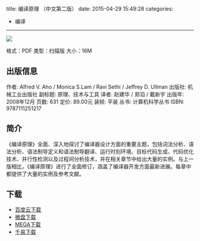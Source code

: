 title: 编译原理 （中文第二版）
date: 2015-04-29 15:49:28
categories:
  - 编译
---

![](http://img3.douban.com/lpic/s3392161.jpg)

格式：PDF
类型：扫描版
大小：16M

<!--more-->

## 出版信息 ##

作者: Alfred V. Aho / Monica S.Lam / Ravi Sethi / Jeffrey D. Ullman 
出版社: 机械工业出版社
副标题: 原理、技术与工具
译者: 赵建华 / 郑滔 / 戴新宇 
出版年: 2008年12月
页数: 631
定价: 89.00元
装帧: 平装
丛书: 计算机科学丛书
ISBN: 9787111251217

## 简介 ##

《编译原理》全面、深入地探讨了编译器设计方面的重要主题，包括词法分析、语法分析、语法制导定义和语法制导翻译、运行时刻环境、目标代码生成、代码优化技术、并行性检测以及过程间分析技术，并在相关章节中给出大量的实例。与上一版相比，《编译原理》进行了全面修订，涵盖了编译器开发方面最新进展。每章中都提供了大量的实例及参考文献。

## 下载 ##

* [百度云下载](http://pan.baidu.com/s/1kT48trL)
* [微盘下载](http://vdisk.weibo.com/s/aADaW4YRFm2y7)
* [MEGA下载](https://mega.co.nz/#!nQ8TGCaQ!MF4WG7PRY8RNJGs6eHzSdHe4vZIID9zDMRqSn64VHOw)
* [千易下载](http://1000eb.com/1ggdv)
